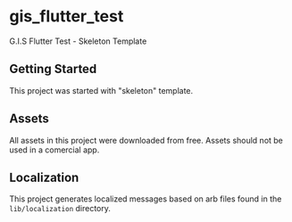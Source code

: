 # gis_flutter_test

G.I.S Flutter Test - Skeleton Template

## Getting Started

This project was started with "skeleton" template.

## Assets

All assets in this project were downloaded from free.
Assets should not be used in a comercial app.

## Localization

This project generates localized messages based on arb files found in
the `lib/localization` directory.


